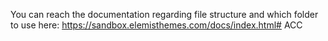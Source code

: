 You can reach the documentation regarding file structure and which folder to use here: https://sandbox.elemisthemes.com/docs/index.html# ACC
